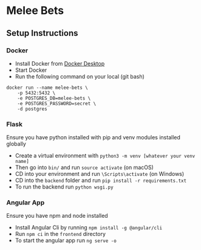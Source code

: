 # Melee Bets

## Setup Instructions

### Docker

- Install Docker from [Docker Desktop](https://www.docker.com/products/docker-desktop/)
- Start Docker
- Run the following command on your local (git bash)
``` 
docker run --name melee-bets \
    -p 5432:5432 \
    -e POSTGRES_DB=melee-bets \
    -e POSTGRES_PASSWORD=secret \
    -d postgres
```

### Flask
Ensure you have python installed with pip and venv modules installed globally
- Create a virtual environment with `python3 -m venv [whatever your venv name]`
- Then go into `bin/` and run `source activate` (on macOS)
- CD into your environment and run `\Scripts\activate` (on Windows)
- CD into the `backend` folder and run `pip install -r requirements.txt`
- To run the backend run `python wsgi.py` 

### Angular App
Ensure you have npm and node installed
- Install Angular Cli by running `npm install -g @angular/cli`
- Run `npm ci` in the `frontend` directory
- To start the angular app run `ng serve -o`
